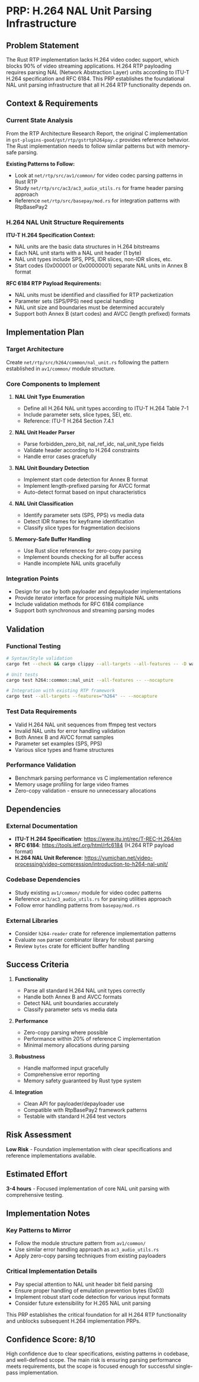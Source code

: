 # PRP: H.264 NAL Unit Parsing Infrastructure

## Problem Statement

The Rust RTP implementation lacks H.264 video codec support, which blocks 90% of video streaming applications. H.264 RTP payloading requires parsing NAL (Network Abstraction Layer) units according to ITU-T H.264 specification and RFC 6184. This PRP establishes the foundational NAL unit parsing infrastructure that all H.264 RTP functionality depends on.

## Context & Requirements

### Current State Analysis
From the RTP Architecture Research Report, the original C implementation in `gst-plugins-good/gst/rtp/gstrtph264pay.c` provides reference behavior. The Rust implementation needs to follow similar patterns but with memory-safe parsing.

**Existing Patterns to Follow:**
- Look at `net/rtp/src/av1/common/` for video codec parsing patterns in Rust RTP
- Study `net/rtp/src/ac3/ac3_audio_utils.rs` for frame header parsing approach
- Reference `net/rtp/src/basepay/mod.rs` for integration patterns with RtpBasePay2

### H.264 NAL Unit Structure Requirements
**ITU-T H.264 Specification Context:**
- NAL units are the basic data structures in H.264 bitstreams
- Each NAL unit starts with a NAL unit header (1 byte)
- NAL unit types include SPS, PPS, IDR slices, non-IDR slices, etc.
- Start codes (0x000001 or 0x00000001) separate NAL units in Annex B format

**RFC 6184 RTP Payload Requirements:**
- NAL units must be identified and classified for RTP packetization
- Parameter sets (SPS/PPS) need special handling
- NAL unit size and boundaries must be determined accurately
- Support both Annex B (start codes) and AVCC (length prefixed) formats

## Implementation Plan

### Target Architecture
Create `net/rtp/src/h264/common/nal_unit.rs` following the pattern established in `av1/common/` module structure.

### Core Components to Implement

1. **NAL Unit Type Enumeration**
   - Define all H.264 NAL unit types according to ITU-T H.264 Table 7-1
   - Include parameter sets, slice types, SEI, etc.
   - Reference: ITU-T H.264 Section 7.4.1

2. **NAL Unit Header Parser**
   - Parse forbidden_zero_bit, nal_ref_idc, nal_unit_type fields
   - Validate header according to H.264 constraints
   - Handle error cases gracefully

3. **NAL Unit Boundary Detection**
   - Implement start code detection for Annex B format
   - Implement length-prefixed parsing for AVCC format
   - Auto-detect format based on input characteristics

4. **NAL Unit Classification**
   - Identify parameter sets (SPS, PPS) vs media data
   - Detect IDR frames for keyframe identification
   - Classify slice types for fragmentation decisions

5. **Memory-Safe Buffer Handling**
   - Use Rust slice references for zero-copy parsing
   - Implement bounds checking for all buffer access
   - Handle incomplete NAL units gracefully

### Integration Points
- Design for use by both payloader and depayloader implementations
- Provide iterator interface for processing multiple NAL units
- Include validation methods for RFC 6184 compliance
- Support both synchronous and streaming parsing modes

## Validation

### Functional Testing
```bash
# Syntax/Style validation
cargo fmt --check && cargo clippy --all-targets --all-features -- -D warnings

# Unit tests
cargo test h264::common::nal_unit --all-features -- --nocapture

# Integration with existing RTP framework
cargo test --all-targets --features="h264" -- --nocapture
```

### Test Data Requirements
- Valid H.264 NAL unit sequences from ffmpeg test vectors
- Invalid NAL units for error handling validation  
- Both Annex B and AVCC format samples
- Parameter set examples (SPS, PPS)
- Various slice types and frame structures

### Performance Validation
- Benchmark parsing performance vs C implementation reference
- Memory usage profiling for large video frames
- Zero-copy validation - ensure no unnecessary allocations

## Dependencies

### External Documentation
- **ITU-T H.264 Specification**: https://www.itu.int/rec/T-REC-H.264/en
- **RFC 6184**: https://tools.ietf.org/html/rfc6184 (H.264 RTP payload format)
- **H.264 NAL Unit Reference**: https://yumichan.net/video-processing/video-compression/introduction-to-h264-nal-unit/

### Codebase Dependencies
- Study existing `av1/common/` module for video codec patterns
- Reference `ac3/ac3_audio_utils.rs` for parsing utilities approach
- Follow error handling patterns from `basepay/mod.rs`

### External Libraries
- Consider `h264-reader` crate for reference implementation patterns
- Evaluate `nom` parser combinator library for robust parsing
- Review `bytes` crate for efficient buffer handling

## Success Criteria

1. **Functionality**
   - Parse all standard H.264 NAL unit types correctly
   - Handle both Annex B and AVCC formats
   - Detect NAL unit boundaries accurately
   - Classify parameter sets vs media data

2. **Performance**  
   - Zero-copy parsing where possible
   - Performance within 20% of reference C implementation
   - Minimal memory allocations during parsing

3. **Robustness**
   - Handle malformed input gracefully
   - Comprehensive error reporting
   - Memory safety guaranteed by Rust type system

4. **Integration**
   - Clean API for payloader/depayloader use
   - Compatible with RtpBasePay2 framework patterns
   - Testable with standard H.264 test vectors

## Risk Assessment

**Low Risk** - Foundation implementation with clear specifications and reference implementations available.

## Estimated Effort

**3-4 hours** - Focused implementation of core NAL unit parsing with comprehensive testing.

## Implementation Notes

### Key Patterns to Mirror
- Follow the module structure pattern from `av1/common/`
- Use similar error handling approach as `ac3_audio_utils.rs`
- Apply zero-copy parsing techniques from existing payloaders

### Critical Implementation Details
- Pay special attention to NAL unit header bit field parsing
- Ensure proper handling of emulation prevention bytes (0x03)
- Implement robust start code detection for various input formats
- Consider future extensibility for H.265 NAL unit parsing

This PRP establishes the critical foundation for all H.264 RTP functionality and unblocks subsequent H.264 implementation PRPs.

## Confidence Score: 8/10

High confidence due to clear specifications, existing patterns in codebase, and well-defined scope. The main risk is ensuring parsing performance meets requirements, but the scope is focused enough for successful single-pass implementation.